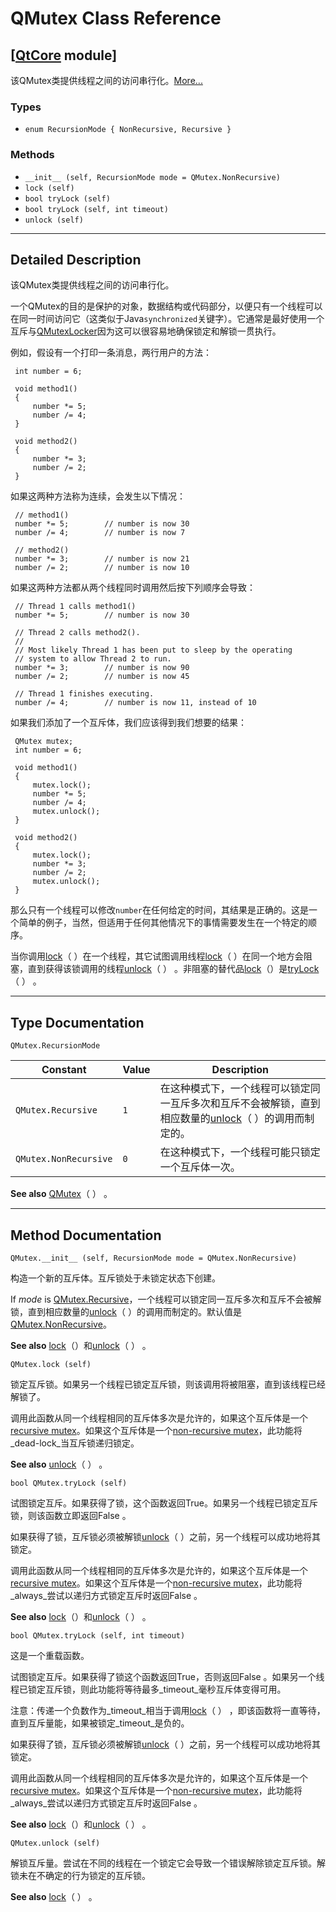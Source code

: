 # QMutex Class Reference

## [[QtCore](index.htm) module]

该QMutex类提供线程之间的访问串行化。[More...](#details)

### Types

*   `enum RecursionMode { NonRecursive, Recursive }`

### Methods

*   `__init__ (self, RecursionMode mode = QMutex.NonRecursive)`
*   `lock (self)`
*   `bool tryLock (self)`
*   `bool tryLock (self, int timeout)`
*   `unlock (self)`

* * *

## Detailed Description

该QMutex类提供线程之间的访问串行化。

一个QMutex的目的是保护的对象，数据结构或代码部分，以便只有一个线程可以在同一时间访问它（这类似于Java`synchronized`关键字）。它通常是最好使用一个互斥与[QMutexLocker](qmutexlocker.html)因为这可以很容易地确保锁定和解锁一贯执行。

例如，假设有一个打印一条消息，两行用户的方法：

```
 int number = 6;

 void method1()
 {
     number *= 5;
     number /= 4;
 }

 void method2()
 {
     number *= 3;
     number /= 2;
 }

```

如果这两种方法称为连续，会发生以下情况：

```
 // method1()
 number *= 5;        // number is now 30
 number /= 4;        // number is now 7

 // method2()
 number *= 3;        // number is now 21
 number /= 2;        // number is now 10

```

如果这两种方法都从两个线程同时调用然后按下列顺序会导致：

```
 // Thread 1 calls method1()
 number *= 5;        // number is now 30

 // Thread 2 calls method2().
 //
 // Most likely Thread 1 has been put to sleep by the operating
 // system to allow Thread 2 to run.
 number *= 3;        // number is now 90
 number /= 2;        // number is now 45

 // Thread 1 finishes executing.
 number /= 4;        // number is now 11, instead of 10

```

如果我们添加了一个互斥体，我们应该得到我们想要的结果：

```
 QMutex mutex;
 int number = 6;

 void method1()
 {
     mutex.lock();
     number *= 5;
     number /= 4;
     mutex.unlock();
 }

 void method2()
 {
     mutex.lock();
     number *= 3;
     number /= 2;
     mutex.unlock();
 }

```

那么只有一个线程可以修改`number`在任何给定的时间，其结果是正确的。这是一个简单的例子，当然，但适用于任何其他情况下的事情需要发生在一个特定的顺序。

当你调用[lock](qmutex.html#lock)（ ）在一个线程，其它试图调用线程[lock](qmutex.html#lock)（ ）在同一个地方会阻塞，直到获得该锁调用的线程[unlock](qmutex.html#unlock)（ ） 。非阻塞的替代品[lock](qmutex.html#lock)（）是[tryLock](qmutex.html#tryLock)（ ） 。

* * *

## Type Documentation

```
QMutex.RecursionMode
```

| Constant | Value | Description |
| --- | --- | --- |
| `QMutex.Recursive` | `1` | 在这种模式下，一个线程可以锁定同一互斥多次和互斥不会被解锁，直到相应数量的[unlock](qmutex.html#unlock)（ ）的调用而制定的。 |
| `QMutex.NonRecursive` | `0` | 在这种模式下，一个线程可能只锁定一个互斥体一次。 |

**See also** [QMutex](qmutex.html#QMutex)（ ） 。

* * *

## Method Documentation

```
QMutex.__init__ (self, RecursionMode mode = QMutex.NonRecursive)
```

构造一个新的互斥体。互斥锁处于未锁定状态下创建。

If _mode_ is [QMutex.Recursive](qmutex.html#RecursionMode-enum)，一个线程可以锁定同一互斥多次和互斥不会被解锁，直到相应数量的[unlock](qmutex.html#unlock)（ ）的调用而制定的。默认值是[QMutex.NonRecursive](qmutex.html#RecursionMode-enum)。

**See also** [lock](qmutex.html#lock)（）和[unlock](qmutex.html#unlock)（ ） 。

```
QMutex.lock (self)
```

锁定互斥锁。如果另一个线程已锁定互斥锁，则该调用将被阻塞，直到该线程已经解锁了。

调用此函数从同一个线程相同的互斥体多次是允许的，如果这个互斥体是一个[recursive mutex](qmutex.html#RecursionMode-enum)。如果这个互斥体是一个[non-recursive mutex](qmutex.html#RecursionMode-enum)，此功能将_dead-lock_当互斥锁递归锁定。

**See also** [unlock](qmutex.html#unlock)（ ） 。

```
bool QMutex.tryLock (self)
```

试图锁定互斥。如果获得了锁，这个函数返回True。如果另一个线程已锁定互斥锁，则该函数立即返回False 。

如果获得了锁，互斥锁必须被解锁[unlock](qmutex.html#unlock)（ ）之前，另一个线程可以成功地将其锁定。

调用此函数从同一个线程相同的互斥体多次是允许的，如果这个互斥体是一个[recursive mutex](qmutex.html#RecursionMode-enum)。如果这个互斥体是一个[non-recursive mutex](qmutex.html#RecursionMode-enum)，此功能将_always_尝试以递归方式锁定互斥时返回False 。

**See also** [lock](qmutex.html#lock)（）和[unlock](qmutex.html#unlock)（ ） 。

```
bool QMutex.tryLock (self, int timeout)
```

这是一个重载函数。

试图锁定互斥。如果获得了锁这个函数返回True，否则返回False 。如果另一个线程已锁定互斥锁，则此功能将等待最多_timeout_毫秒互斥体变得可用。

注意：传递一个负数作为_timeout_相当于调用[lock](qmutex.html#lock)（ ） ，即该函数将一直等待，直到互斥量能，如果被锁定_timeout_是负的。

如果获得了锁，互斥锁必须被解锁[unlock](qmutex.html#unlock)（ ）之前，另一个线程可以成功地将其锁定。

调用此函数从同一个线程相同的互斥体多次是允许的，如果这个互斥体是一个[recursive mutex](qmutex.html#RecursionMode-enum)。如果这个互斥体是一个[non-recursive mutex](qmutex.html#RecursionMode-enum)，此功能将_always_尝试以递归方式锁定互斥时返回False 。

**See also** [lock](qmutex.html#lock)（）和[unlock](qmutex.html#unlock)（ ） 。

```
QMutex.unlock (self)
```

解锁互斥量。尝试在不同的线程在一个锁定它会导致一个错误解除锁定互斥锁。解锁未在不确定的行为锁定的互斥锁。

**See also** [lock](qmutex.html#lock)（ ） 。